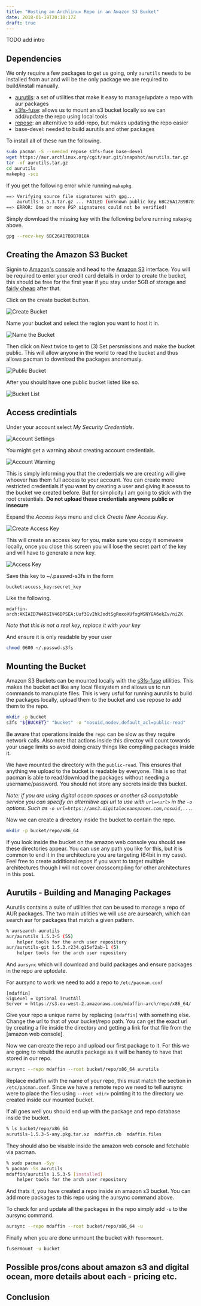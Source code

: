 ```yaml
---
title: "Hosting an Archlinux Repo in an Amazon S3 Bucket"
date: 2018-01-19T20:18:17Z
draft: true
---
```


TODO add intro

## Dependencies

We only require a few packages to get us going, only `aurutils` needs to be
installed from aur and will be the only package we are required to
build/install manually.

* [aurutils]: a set of utilities that make it easy to manage/update a repo with
  aur packages
* [s3fs-fuse]: allows us to mount an s3 bucket locally so we can add/update the
  repo using local tools
* [repose]: an alternitive to add-repo, but makes updating the repo easier
* base-devel: needed to build aurutils and other packages

To install all of these run the following.

```bash
sudo pacman -S --needed repose s3fs-fuse base-devel
wget https://aur.archlinux.org/cgit/aur.git/snapshot/aurutils.tar.gz
tar -xf aurutils.tar.gz
cd aurutils
makepkg -sci
```

If you get the following error while running `makepkg`.

```bash
==> Verifying source file signatures with gpg...
    aurutils-1.5.3.tar.gz ... FAILED (unknown public key 6BC26A17B9B7018A)
==> ERROR: One or more PGP signatures could not be verified!
```

Simply download the missing key with the following before running `makepkg`
above.

```bash
gpg --recv-key 6BC26A17B9B7018A
```

[aurutils]: https://github.com/AladW/aurutils
[s3fs-fuse]: https://github.com/s3fs-fuse/s3fs-fuse
[repose]: https://github.com/vodik/repose

## Creating the Amazon S3 Bucket

Signin to [Amazon's console][Amazon S3] and head to the [Amazon S3] interface.
You will be required to enter your credit card details in order to create the
bucket, this should be free for the first year if you stay under 5GB of storage
and [fairly cheap][amazon pricing] after that.

Click on the create bucket button.

![Create Bucket](/images/amazon-s3/01-create-bucket.png)

Name your bucket and select the region you want to host it in.

![Name the Bucket](/images/amazon-s3/02-name-bucket.png)

Then click on Next twice to get to (3) Set persmissions and make the bucket
public. This will allow anyone in the world to read the bucket and thus allows
pacman to download the packages anonomusly.

![Public Bucket](/images/amazon-s3/03-public-bucket.png)

After you should have one public bucket listed like so.

![Bucket List](/images/amazon-s3/04-bucket-list.png)


[Amazon S3]: https://s3.console.aws.amazon.com/s3/home?region=us-east-1
[amazon pricing]: https://aws.amazon.com/s3/pricing/

## Access credintials

Under your account select *My Security Credentials*.

![Account Settings](/images/amazon-s3/05-account-settings.png)

You might get a warning about creating account credentials.

![Account Warning](/images/amazon-s3/06-account-warning.png)

This is simply informing you that the credentials we are creating will give
whoever has them full access to your account. You can create more restricted
credentials if you want by creating a user and giving it acesss to the bucket
we created before. But for simplicity I am going to stick with the root
cretentials. **Do not upload these credentials anywere public or insecure**

Expand the *Access keys* menu and click *Create New Access Key*.

![Create Access Key](/images/amazon-s3/07-create-access-key.png)

This will create an access key for you, make sure you copy it somewere locally,
once you close this screen you will lose the secret part of the key and will
have to generate a new key.

![Access Key](/images/amazon-s3/08-access-key.png)

Save this key to ~/.passwd-s3fs in the form

```
bucket:access_key:secret_key
```

Like the following.

```
mdaffin-arch:AKIAID7W4RGIV46DPSEA:Uuf3GvIhkJodtSgRoxoXUfxgWSNYGA6ekZv/niZK
```

*Note that this is not a real key, replace it with your key*

And ensure it is only readable by your user

```bash
chmod 0600 ~/.passwd-s3fs
```

## Mounting the Bucket

Amazon S3 Buckets can be mounted locally with the [s3fs-fuse] utilities. This
makes the bucket act like any local filesystem and allows us to run commands to
manuplate files. This is very usful for running aurutils to build the packages
locally, upload them to the bucket and use repose to add them to the repo.

```bash
mkdir -p bucket
s3fs "${BUCKET}" "bucket" -o "nosuid,nodev,default_acl=public-read"
```

Be aware that operations inside the `repo` can be slow as they require network
calls. Also note that actions inside this directoy will count towards your
usage limits so avoid doing crazy things like compiling packages inside it. 

We have mounted the directory with the `public-read`. This ensures that
anything we upload to the bucket is readable by everyone. This is so that
pacman is able to read/download the packages without needing a
username/password. You should not store any secrets inside this bucket.

*Note: if you are using digital ocean spaces or another s3 compatable service
you can specify an alternitive api url to use with `url=<url>` in the `-o`
options. Such as `-o url=https://ams3.digitaloceanspaces.com,nosuid,...`.*

Now we can create a directory inside the bucket to contain the repo.

```bash
mkdir -p bucket/repo/x86_64
```

If you look inside the bucket on the amazon web console you should see these
directories appear. You can use any path you like for this, but it is common to
end it in the architecture you are targeting (64bit in my case). Feel free to
create additional repos if you want to target multiple architectures though I
will not cover crosscompiling for other architectures in this post.

## Aurutils - Building and Managing Packages

Aurutils contains a suite of utilities that can be used to manage a repo of AUR
packages. The two main utilities we will use are aursearch, which can search
aur for packages that match a given pattern.

```bash
% aursearch aurutils                                                              :(
aur/aurutils 1.5.3-5 (55)
    helper tools for the arch user repository
aur/aurutils-git 1.5.3.r234.g15ef2ab-1 (5)
    helper tools for the arch user repository
```

And `aursync` which will download and build packages and ensure packages in the
repo are uptodate.

For aursync to work we need to add a repo to `/etc/pacman.conf`

```
[mdaffin]
SigLevel = Optional TrustAll
Server = https://s3.eu-west-2.amazonaws.com/mdaffin-arch/repo/x86_64/
```

Give your repo a unique name by replacing `[mdaffin]` with something else.
Change the url to that of your bucket/repo path. You can get the exact url by
creating a file inside the directory and getting a link for that file from the
[amazon web console].

Now we can create the repo and upload our first package to it. For this we are
going to rebuild the aurutils package as it will be handy to have that stored
in our repo.

```bash
aursync --repo mdaffin --root bucket/repo/x86_64 aurutils
```

Replace mdaffin with the name of your repo, this must match the section in
`/etc/pacman.conf`. Since we have a remote repo we need to tell aursync were to
place the files using `--root <dir>` pointing it to the directory we created
inside our mounted bucket.

If all goes well you should end up with the package and repo database inside the bucket.

```bash
% ls bucket/repo/x86_64
aurutils-1.5.3-5-any.pkg.tar.xz  mdaffin.db  mdaffin.files
```

They should also be visable inside the amazon web console and fetchable via pacman.

```bash
% sudo pacman -Syy
% pacman -Ss aurutils                                                              :(
mdaffin/aurutils 1.5.3-5 [installed]
    helper tools for the arch user repository
```

And thats it, you have created a repo inside an amazon s3 bucket. You can add
more packages to this repo using the aursync command above.

To check for and update all the packages in the repo simply add `-u` to the aursync command.

```bash
aursync --repo mdaffin --root bucket/repo/x86_64 -u
```

Finally when you are done unmount the bucket with `fusermount`.

```bash
fusermount -u bucket
```

[amzon web console]: https://s3.console.aws.amazon.com/s3/home

## Possible pros/cons about amazon s3 and digital ocean, more details about each - pricing etc.

## Conclusion
